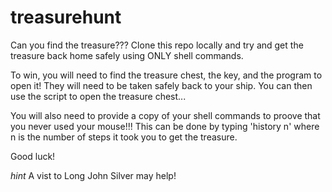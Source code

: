 # treasurehunt

Can you find the treasure??? Clone this repo locally and try and get the treasure back home safely using ONLY shell commands.


To win, you will need to find the treasure chest, the key, and the program to open it! They will need to be taken safely back to your ship.
You can then use the script to open the treasure chest... 

You will also need to provide a copy of your shell commands to proove that you never used your mouse!!! This can be done by typing 'history n' where n is the number of steps it took you to get the treasure.

Good luck!

_hint_ A vist to Long John Silver may help! 
